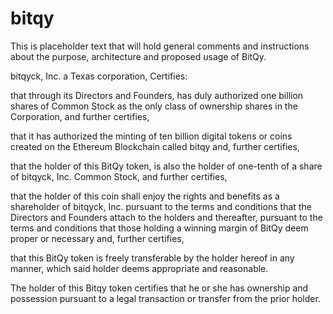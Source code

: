 # bitqy

This is placeholder text that will hold general comments and instructions about the purpose, architecture and proposed usage of BitQy. 

bitqyck, Inc. 
a Texas corporation, Certifies:

that through its Directors and Founders, has duly authorized one billion shares of Common Stock as the only class of ownership shares in the Corporation, and further certifies,   

that it has authorized the minting of ten billion digital tokens or coins created on the Ethereum Blockchain called bitqy and, further certifies,

that the holder of this BitQy token, is also the holder of one-tenth of a share of bitqyck, Inc. Common Stock, and further certifies,

that the holder of this coin shall enjoy the rights and benefits as a shareholder of bitqyck, Inc. pursuant to the terms and conditions that the Directors and Founders attach to the holders and thereafter, pursuant to the terms and conditions that those holding a winning margin of BitQy deem proper or necessary and, further certifies,

that this BitQy token is freely transferable by the holder hereof in any manner, which said holder deems appropriate and reasonable. 

The holder of this Bitqy token certifies that he or she has ownership and possession pursuant to a legal transaction or transfer from the prior holder. 
